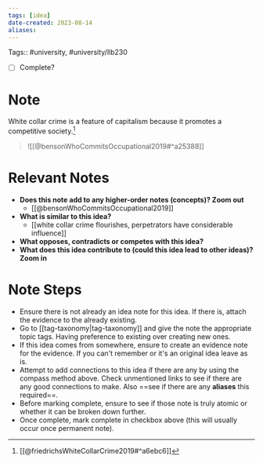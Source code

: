 ```yaml
---
tags: [idea]
date-created: 2023-08-14
aliases:
---
```

Tags:: #university, #university/llb230 

- [ ] Complete?

# Note

White collar crime is a feature of capitalism because it promotes a competitive society.[^1]

> ![[@bensonWhoCommitsOccupational2019#^a25388]]

# Relevant Notes

- **Does this note add to any higher-order notes (concepts)? Zoom out**
	- [[@bensonWhoCommitsOccupational2019]]
- **What is similar to this idea?**
	- [[white collar crime flourishes, perpetrators have considerable influence]]
- **What opposes, contradicts or competes with this idea?**
- **What does this idea contribute to (could this idea lead to other ideas)? Zoom in**

# Note Steps

- Ensure there is not already an idea note for this idea. If there is, attach the evidence to the already existing.
- Go to [[tag-taxonomy|tag-taxonomy]] and give the note the appropriate topic tags. Having preference to existing over creating new ones.
- If this idea comes from somewhere, ensure to create an evidence note for the evidence. If you can't remember or it's an original idea leave as is.
- Attempt to add connections to this idea if there are any by using the compass method above. Check unmentioned links to see if there are any good connections to make. Also ==see if there are any **aliases** this required==.
- Before marking complete, ensure to see if those note is truly atomic or whether it can be broken down further.
- Once complete, mark complete in checkbox above (this will usually occur once permanent note).

[^1]: [[@friedrichsWhiteCollarCrime2019#^a6ebc6]]
